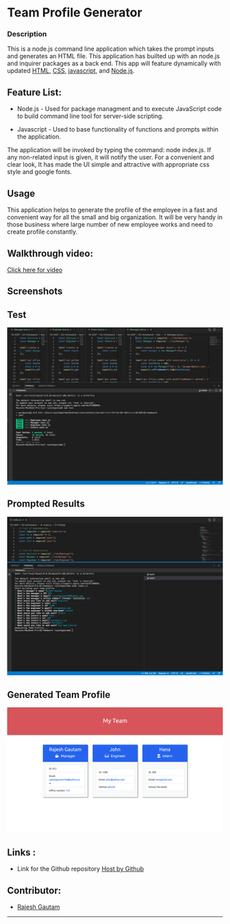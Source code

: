 # Team Profile Generator

### Description
This is a node.js command line application which takes the prompt inputs and generates an HTML file. This application has builted up with an node.js and inquirer packages as a back end. This app will feature dynamically with updated [HTML](https://developer.mozilla.org/en-US/docs/Web/HTML), [CSS](https://developer.mozilla.org/en-US/docs/Web/CSS), [javascript](https://developer.mozilla.org/en-US/docs/Web/JavaScript), and [Node.js](https://nodejs.org/en/).
## Feature List:
- Node.js - Used for package managment and to execute JavaScript code to build command line tool for server-side scripting.

- Javascript - Used to base functionality of functions and prompts within the application.


The application will be invoked by typing the command:
node index.js. If any non-related input is given, it will notify the user. For a convenient and clear look, It has made the UI simple and attractive with appropriate css style and google fonts. 

## Usage
This application helps to generate the profile of the employee in a fast and convenient way for all the small and big organization. It will be very handy in those business where large number of new employee works and need to create profile constantly.

## Walkthrough video:

 [Click here for video](https://www.youtube.com/watch?v=PwxJADpobcs) 

## Screenshots
## Test 
 ![](./assets/test.png)

## Prompted Results 
  ![](./assets/generated-profile.png) 

## Generated Team Profile
   ![](./assets/profile-html.png)
  

## Links :


* Link for the Github repository [Host by Github](https://github.com/Rajesh295-dev/Team-Profile-Generator)



## Contributor:

* [Rajesh Gautam](https://github.com/Rajesh295-dev)


- - -
 

